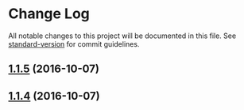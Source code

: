 # Change Log

All notable changes to this project will be documented in this file. See [standard-version](https://github.com/conventional-changelog/standard-version) for commit guidelines.

<a name="1.1.5"></a>
## [1.1.5](https://github.com/massan81/angular-strap.git/compare/v1.1.4...v1.1.5) (2016-10-07)



<a name="1.1.4"></a>
## [1.1.4](https://github.com/massan81/angular-strap.git/test/compare/v1.1.3...v1.1.4) (2016-10-07)
